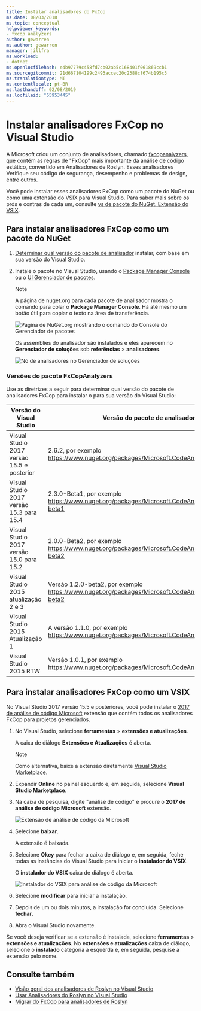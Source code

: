 ```yaml
---
title: Instalar analisadores do FxCop
ms.date: 08/03/2018
ms.topic: conceptual
helpviewer_keywords:
- fxcop analyzers
author: gewarren
ms.author: gewarren
manager: jillfra
ms.workload:
- dotnet
ms.openlocfilehash: e4b97779c458fd7cb02ab5c168401f061869ccb1
ms.sourcegitcommit: 21d667104199c2493accec20c2388cf674b195c3
ms.translationtype: MT
ms.contentlocale: pt-BR
ms.lasthandoff: 02/08/2019
ms.locfileid: "55953445"
---
```

# <a name="install-fxcop-analyzers-in-visual-studio"></a>Instalar analisadores FxCop no Visual Studio

A Microsoft criou um conjunto de analisadores, chamado [fxcopanalyzers](https://www.nuget.org/packages/Microsoft.CodeAnalysis.FxCopAnalyzers), que contém as regras de "FxCop" mais importante da análise de código estático, convertido em Analisadores de Roslyn. Esses analisadores Verifique seu código de segurança, desempenho e problemas de design, entre outros.

Você pode instalar esses analisadores FxCop como um pacote do NuGet ou como uma extensão do VSIX para Visual Studio. Para saber mais sobre os prós e contras de cada um, consulte [vs de pacote do NuGet. Extensão do VSIX](roslyn-analyzers-overview.md#nuget-package-versus-vsix-extension).

## <a name="to-install-fxcop-analyzers-as-a-nuget-package"></a>Para instalar analisadores FxCop como um pacote do NuGet

1. [Determinar qual versão do pacote de analisador](#fxcopanalyzers-package-versions) instalar, com base em sua versão do Visual Studio.

2. Instale o pacote no Visual Studio, usando o [Package Manager Console](/nuget/quickstart/install-and-use-a-package-in-visual-studio#package-manager-console) ou o [UI Gerenciador de pacotes](/nuget/quickstart/install-and-use-a-package-in-visual-studio#package-manager-console).

   > [!NOTE]
   > A página de nuget.org para cada pacote de analisador mostra o comando para colar o **Package Manager Console**. Há até mesmo um botão útil para copiar o texto na área de transferência.
   >
   > ![Página de NuGet.org mostrando o comando do Console do Gerenciador de pacotes](media/nuget-package-manager-command.png)

   Os assemblies do analisador são instalados e eles aparecem no **Gerenciador de soluções** sob **referências** > **analisadores**.

   ![Nó de analisadores no Gerenciador de soluções](media/solution-explorer-analyzers-node.png)

### <a name="fxcopanalyzers-package-versions"></a>Versões do pacote FxCopAnalyzers

Use as diretrizes a seguir para determinar qual versão do pacote de analisadores FxCop para instalar o para sua versão do Visual Studio:

| Versão do Visual Studio | Versão do pacote de analisador de FxCop |
| - | - |
| Visual Studio 2017 versão 15.5 e posterior | 2.6.2, por exemplo https://www.nuget.org/packages/Microsoft.CodeAnalysis.FxCopAnalyzers/2.6.2 |
| Visual Studio 2017 versão 15.3 para 15.4 | 2.3.0-Beta1, por exemplo https://www.nuget.org/packages/Microsoft.CodeAnalysis.FxCopAnalyzers/2.3.0-beta1 |
| Visual Studio 2017 versão 15.0 para 15.2 | 2.0.0-Beta2, por exemplo https://www.nuget.org/packages/Microsoft.CodeAnalysis.FxCopAnalyzers/2.0.0-beta2 |
| Visual Studio 2015 atualização 2 e 3 | Versão 1.2.0-beta2, por exemplo https://www.nuget.org/packages/Microsoft.CodeAnalysis.FxCopAnalyzers/1.2.0-beta2 |
| Visual Studio 2015 Atualização 1 | A versão 1.1.0, por exemplo https://www.nuget.org/packages/Microsoft.CodeAnalysis.FxCopAnalyzers/1.1. |
| Visual Studio 2015 RTW | Versão 1.0.1, por exemplo https://www.nuget.org/packages/Microsoft.CodeAnalysis.FxCopAnalyzers/1.0.1 |

## <a name="to-install-fxcop-analyzers-as-a-vsix"></a>Para instalar analisadores FxCop como um VSIX

No Visual Studio 2017 versão 15.5 e posteriores, você pode instalar o [2017 de análise de código Microsoft](https://marketplace.visualstudio.com/items?itemName=VisualStudioPlatformTeam.MicrosoftCodeAnalysis2017) extensão que contém todos os analisadores FxCop para projetos gerenciados.

1. No Visual Studio, selecione **ferramentas** > **extensões e atualizações**.

   A caixa de diálogo **Extensões e Atualizações** é aberta.

   > [!NOTE]
   > Como alternativa, baixe a extensão diretamente [Visual Studio Marketplace](https://marketplace.visualstudio.com/items?itemName=VisualStudioPlatformTeam.MicrosoftCodeAnalysis2017).

1. Expandir **Online** no painel esquerdo e, em seguida, selecione **Visual Studio Marketplace**.

1. Na caixa de pesquisa, digite "análise de código" e procure o **2017 de análise de código Microsoft** extensão.

   ![Extensão de análise de código da Microsoft](media/extensions-and-updates-code-analysis.png)

1. Selecione **baixar**.

   A extensão é baixada.

1. Selecione **Okey** para fechar a caixa de diálogo e, em seguida, feche todas as instâncias do Visual Studio para iniciar o **instalador do VSIX**.

   O **instalador do VSIX** caixa de diálogo é aberta.

   ![Instalador do VSIX para análise de código da Microsoft](media/vsix-installer-code-analysis.png)

1. Selecione **modificar** para iniciar a instalação.

1. Depois de um ou dois minutos, a instalação for concluída. Selecione **fechar**.

1. Abra o Visual Studio novamente.

Se você deseja verificar se a extensão é instalada, selecione **ferramentas** > **extensões e atualizações**. No **extensões e atualizações** caixa de diálogo, selecione o **instalado** categoria à esquerda e, em seguida, pesquise a extensão pelo nome.

## <a name="see-also"></a>Consulte também

- [Visão geral dos analisadores de Roslyn no Visual Studio](../code-quality/roslyn-analyzers-overview.md)
- [Usar Analisadores do Roslyn no Visual Studio](../code-quality/use-roslyn-analyzers.md)
- [Migrar do FxCop para analisadores de Roslyn](../code-quality/fxcop-analyzers.yml)